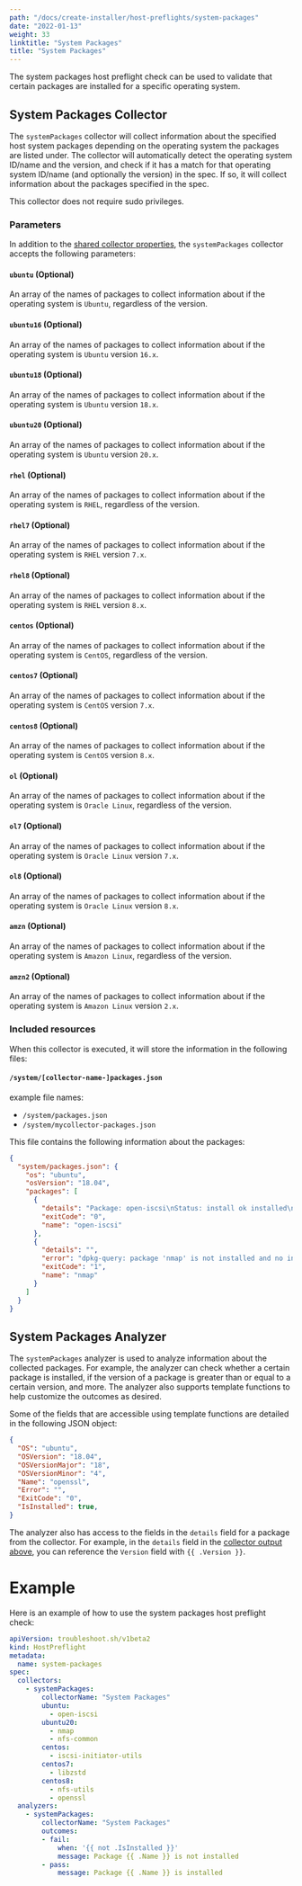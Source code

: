 ```yaml
---
path: "/docs/create-installer/host-preflights/system-packages"
date: "2022-01-13"
weight: 33
linktitle: "System Packages"
title: "System Packages"
---
```


The system packages host preflight check can be used to validate that certain packages are installed for a specific operating system.

## System Packages Collector

The `systemPackages` collector will collect information about the specified host system packages depending on the operating system the packages are listed under.
The collector will automatically detect the operating system ID/name and the version, and check if it has a match for that operating system ID/name (and optionally the version) in the spec. If so, it will collect information about the packages specified in the spec.

This collector does not require sudo privileges.

### Parameters

In addition to the [shared collector properties](https://troubleshoot.sh/docs/collect/collectors/#shared-properties), the `systemPackages` collector accepts the following parameters:

#### `ubuntu` (Optional)

An array of the names of packages to collect information about if the operating system is `Ubuntu`, regardless of the version.

#### `ubuntu16` (Optional)

An array of the names of packages to collect information about if the operating system is `Ubuntu` version `16.x`.

#### `ubuntu18` (Optional)

An array of the names of packages to collect information about if the operating system is `Ubuntu` version `18.x`.

#### `ubuntu20` (Optional)

An array of the names of packages to collect information about if the operating system is `Ubuntu` version `20.x`.

#### `rhel` (Optional)

An array of the names of packages to collect information about if the operating system is `RHEL`, regardless of the version.

#### `rhel7` (Optional)

An array of the names of packages to collect information about if the operating system is `RHEL` version `7.x`.

#### `rhel8` (Optional)

An array of the names of packages to collect information about if the operating system is `RHEL` version `8.x`.

#### `centos` (Optional)

An array of the names of packages to collect information about if the operating system is `CentOS`, regardless of the version.

#### `centos7` (Optional)

An array of the names of packages to collect information about if the operating system is `CentOS` version `7.x`.

#### `centos8` (Optional)

An array of the names of packages to collect information about if the operating system is `CentOS` version `8.x`.

#### `ol` (Optional)

An array of the names of packages to collect information about if the operating system is `Oracle Linux`, regardless of the version.

#### `ol7` (Optional)

An array of the names of packages to collect information about if the operating system is `Oracle Linux` version `7.x`.

#### `ol8` (Optional)

An array of the names of packages to collect information about if the operating system is `Oracle Linux` version `8.x`.

#### `amzn` (Optional)

An array of the names of packages to collect information about if the operating system is `Amazon Linux`, regardless of the version.

#### `amzn2` (Optional)

An array of the names of packages to collect information about if the operating system is `Amazon Linux` version `2.x`.

### Included resources

When this collector is executed, it will store the information in the following files:

#### `/system/[collector-name-]packages.json`

example file names:
- `/system/packages.json`
- `/system/mycollector-packages.json`

This file contains the following information about the packages:

```json
{
  "system/packages.json": {
    "os": "ubuntu",
    "osVersion": "18.04",
    "packages": [
      {
        "details": "Package: open-iscsi\nStatus: install ok installed\nPriority: optional\nSection: net\nInstalled-Size: 1389\nMaintainer: Ubuntu Developers \u003cubuntu-devel-discuss@lists.ubuntu.com\u003e\nArchitecture: amd64\nVersion: 2.0.874-5ubuntu2.10\nDepends: udev, debconf (\u003e= 0.5) | debconf-2.0, libc6 (\u003e= 2.14), libisns0 (\u003e= 0.96-4~), libmount1 (\u003e= 2.24.2), lsb-base (\u003e= 3.0-6)\nPre-Depends: debconf | debconf-2.0\nRecommends: busybox-initramfs\nConffiles:\n /etc/default/open-iscsi 5744c65409cbdea2bcf5b99dbff89e96\n /etc/init.d/iscsid f45c4e0127bafee72454ce97a7ce2f6c\n /etc/init.d/open-iscsi b0cdf36373e443ad1e4171959dc8046f\n /etc/iscsi/iscsid.conf fc72bdd1c530ad5b8fd5760d260c7d91\nDescription: iSCSI initiator tools\n Open-iSCSI is a high-performance, transport independent, multi-platform\n implementation of the RFC3720 Internet Small Computer Systems Interface\n (iSCSI).\n .\n Open-iSCSI is partitioned into user and kernel parts, where the kernel\n portion implements the iSCSI data path (i.e. iSCSI Read and iSCSI Write).\n The userspace contains the entire control plane:\n  * Configuration Manager;\n  * iSCSI Discovery;\n  * Login and Logout processing;\n  * Connection level error processing;\n  * Nop-In and Nop-Out handling;\n  * (in the future) Text processing, iSNS, SLP, Radius, etc.\n .\n This package includes a daemon, iscsid, and a management utility,\n iscsiadm.\nHomepage: http://www.open-iscsi.com/\nOriginal-Maintainer: Debian iSCSI Maintainers \u003cpkg-iscsi-maintainers@lists.alioth.debian.org\u003e\n",
        "exitCode": "0",
        "name": "open-iscsi"
      },
      {
        "details": "",
        "error": "dpkg-query: package 'nmap' is not installed and no information is available\nUse dpkg --info (= dpkg-deb --info) to examine archive files,\nand dpkg --contents (= dpkg-deb --contents) to list their contents.\n",
        "exitCode": "1",
        "name": "nmap"
      }
    ]
  }
}
```

## System Packages Analyzer

The `systemPackages` analyzer is used to analyze information about the collected packages.
For example, the analyzer can check whether a certain package is installed, if the version of a package is greater than or equal to a certain version, and more.
The analyzer also supports template functions to help customize the outcomes as desired.

Some of the fields that are accessible using template functions are detailed in the following JSON object:

```json
{
  "OS": "ubuntu",
  "OSVersion": "18.04",
  "OSVersionMajor": "18",
  "OSVersionMinor": "4",
  "Name": "openssl",
  "Error": "",
  "ExitCode": "0",
  "IsInstalled": true,
}
```

The analyzer also has access to the fields in the `details` field for a package from the collector. For example, in the `details` field in the [collector output above](#included-resources), you can reference the `Version` field with `{{ .Version }}`.

# Example

Here is an example of how to use the system packages host preflight check:

```yaml
apiVersion: troubleshoot.sh/v1beta2
kind: HostPreflight
metadata:
  name: system-packages
spec:
  collectors:
    - systemPackages:
        collectorName: "System Packages"
        ubuntu:
          - open-iscsi
        ubuntu20:
          - nmap
          - nfs-common
        centos:
          - iscsi-initiator-utils
        centos7:
          - libzstd
        centos8:
          - nfs-utils
          - openssl
  analyzers:
    - systemPackages:
        collectorName: "System Packages"
        outcomes:
        - fail:
            when: '{{ not .IsInstalled }}'
            message: Package {{ .Name }} is not installed
        - pass:
            message: Package {{ .Name }} is installed
```
